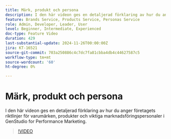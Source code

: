 ```yaml
---
title: Märk, produkt och persona
description: I den här videon ges en detaljerad förklaring av hur du anger företagets riktlinjer för varumärken, produkter och viktiga marknadsföringspersonaler i GenStudio for Performance Marketing.
feature: Brands Service, Products Service, Personas Service
role: Admin, Developer, Leader, User
level: Beginner, Intermediate, Experienced
doc-type: Feature Video
duration: 429
last-substantial-update: 2024-11-26T00:00:00Z
jira: KT-16521
source-git-commit: 703a250886c4c7dc7fa81cbba4db4c44627587c5
workflow-type: tm+mt
source-wordcount: '60'
ht-degree: 0%

---
```



# Märk, produkt och persona

I den här videon ges en detaljerad förklaring av hur du anger företagets riktlinjer för varumärken, produkter och viktiga marknadsföringspersonaler i GenStudio for Performance Marketing.

>[!VIDEO](https://video.tv.adobe.com/v/3439371/?learn=on&enablevpops)
